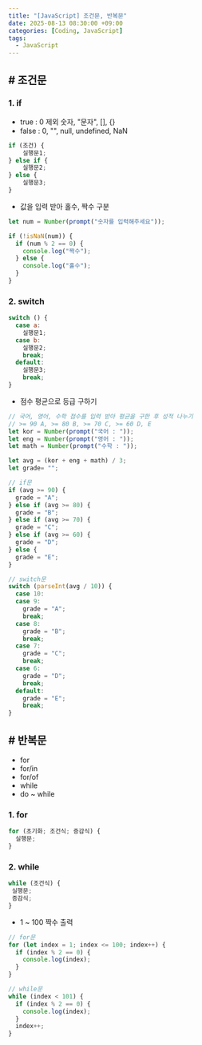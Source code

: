 ```yaml
---
title: "[JavaScript] 조건문, 반복문"
date: 2025-08-13 08:30:00 +09:00
categories: [Coding, JavaScript]
tags:
  - JavaScript
---
```


## # 조건문

### 1. if

- true : 0 제외 숫자, "문자", [], {}
- false : 0, "", null, undefined, NaN

```jsx
if (조건) {
	실행문1;
} else if {
	실행문2;
} else {
	실행문3;
}
```

- 값을 입력 받아 홀수, 짝수 구분

```jsx
let num = Number(prompt("숫자를 입력해주세요"));

if (!isNaN(num)) {
  if (num % 2 == 0) {
    console.log("짝수");
  } else {
    console.log("홀수");
  }
}
```

### 2. switch

```jsx
switch () {
  case a:
    실행문1;
  case b:
    실행문2;
    break;
  default:
    실행문3;
    break;
}
```

- 점수 평균으로 등급 구하기

```jsx
// 국어, 영어, 수학 점수를 입력 받아 평균을 구한 후 성적 나누기 
// >= 90 A, >= 80 B, >= 70 C, >= 60 D, E
let kor = Number(prompt("국어 : "));
let eng = Number(prompt("영어 : "));
let math = Number(prompt("수학 : "));

let avg = (kor + eng + math) / 3;
let grade= "";

// if문
if (avg >= 90) {
  grade = "A";
} else if (avg >= 80) {
  grade = "B";
} else if (avg >= 70) {
  grade = "C";
} else if (avg >= 60) {
  grade = "D";
} else {
  grade = "E";
}

// switch문
switch (parseInt(avg / 10)) {
  case 10:
  case 9:
    grade = "A";
    break;
  case 8:
    grade = "B";
    break;
  case 7:
    grade = "C";
    break;
  case 6:
    grade = "D";
    break;
  default:
    grade = "E";
    break;
}
```

## # 반복문

- for
- for/in
- for/of
- while
- do ~ while

### 1. for

```jsx
for (초기화; 조건식; 증감식) {
  실행문;
}
```

### 2. while

```jsx
while (조건식) {
 실행문;
 증감식;
}
```

- 1 ~ 100 짝수 출력

```jsx
// for문
for (let index = 1; index <= 100; index++) {
  if (index % 2 == 0) {
    console.log(index);
  }
}

// while문
while (index < 101) {
  if (index % 2 == 0) {
    console.log(index);
  }
  index++;
}
```
